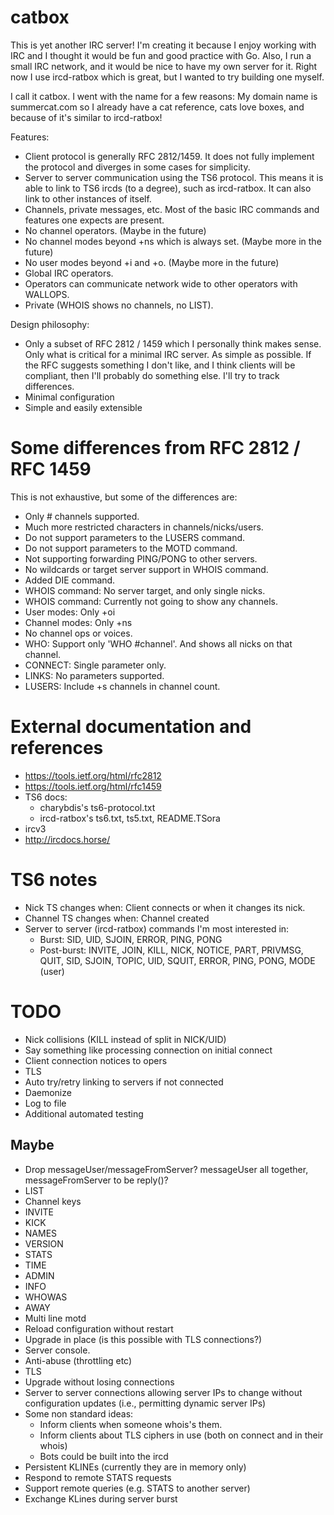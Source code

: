 # catbox

This is yet another IRC server! I'm creating it because I enjoy working with
IRC and I thought it would be fun and good practice with Go. Also, I run a
small IRC network, and it would be nice to have my own server for it. Right now
I use ircd-ratbox which is great, but I wanted to try building one myself.

I call it catbox. I went with the name for a few reasons: My domain name is
summercat.com so I already have a cat reference, cats love boxes, and because
of it's similar to ircd-ratbox!

Features:

  * Client protocol is generally RFC 2812/1459. It does not fully implement the
    protocol and diverges in some cases for simplicity.
  * Server to server communication using the TS6 protocol. This means it is able
    to link to TS6 ircds (to a degree), such as ircd-ratbox. It can also link to
    other instances of itself.
  * Channels, private messages, etc. Most of the basic IRC commands and features
    one expects are present.
  * No channel operators. (Maybe in the future)
  * No channel modes beyond +ns which is always set. (Maybe more in the future)
  * No user modes beyond +i and +o. (Maybe more in the future)
  * Global IRC operators.
  * Operators can communicate network wide to other operators with WALLOPS.
  * Private (WHOIS shows no channels, no LIST).

Design philosophy:

  * Only a subset of RFC 2812 / 1459 which I personally think makes sense. Only
    what is critical for a minimal IRC server. As simple as possible. If the
    RFC suggests something I don't like, and I think clients will be compliant,
    then I'll probably do something else. I'll try to track differences.
  * Minimal configuration
  * Simple and easily extensible


# Some differences from RFC 2812 / RFC 1459

This is not exhaustive, but some of the differences are:

  * Only # channels supported.
  * Much more restricted characters in channels/nicks/users.
  * Do not support parameters to the LUSERS command.
  * Do not support parameters to the MOTD command.
  * Not supporting forwarding PING/PONG to other servers.
  * No wildcards or target server support in WHOIS command.
  * Added DIE command.
  * WHOIS command: No server target, and only single nicks.
  * WHOIS command: Currently not going to show any channels.
  * User modes: Only +oi
  * Channel modes: Only +ns
  * No channel ops or voices.
  * WHO: Support only 'WHO #channel'. And shows all nicks on that channel.
  * CONNECT: Single parameter only.
  * LINKS: No parameters supported.
  * LUSERS: Include +s channels in channel count.


# External documentation and references

  * https://tools.ietf.org/html/rfc2812
  * https://tools.ietf.org/html/rfc1459
  * TS6 docs:
    * charybdis's ts6-protocol.txt
    * ircd-ratbox's ts6.txt, ts5.txt, README.TSora
  * ircv3
  * http://ircdocs.horse/


# TS6 notes

  * Nick TS changes when: Client connects or when it changes its nick.
  * Channel TS changes when: Channel created
  * Server to server (ircd-ratbox) commands I'm most interested in:
    * Burst: SID, UID, SJOIN, ERROR, PING, PONG
    * Post-burst: INVITE, JOIN, KILL, NICK, NOTICE, PART, PRIVMSG, QUIT, SID,
      SJOIN, TOPIC, UID, SQUIT, ERROR, PING, PONG, MODE (user)


# TODO

  * Nick collisions (KILL instead of split in NICK/UID)
  * Say something like processing connection on initial connect
  * Client connection notices to opers
  * TLS
  * Auto try/retry linking to servers if not connected
  * Daemonize
  * Log to file
  * Additional automated testing


## Maybe

  * Drop messageUser/messageFromServer? messageUser all together,
    messageFromServer to be reply()?
  * LIST
  * Channel keys
  * INVITE
  * KICK
  * NAMES
  * VERSION
  * STATS
  * TIME
  * ADMIN
  * INFO
  * WHOWAS
  * AWAY
  * Multi line motd
  * Reload configuration without restart
  * Upgrade in place (is this possible with TLS connections?)
  * Server console.
  * Anti-abuse (throttling etc)
  * TLS
  * Upgrade without losing connections
  * Server to server connections allowing server IPs to change without
    configuration updates (i.e., permitting dynamic server IPs)
  * Some non standard ideas:
    * Inform clients when someone whois's them.
    * Inform clients about TLS ciphers in use (both on connect and in their
      whois)
    * Bots could be built into the ircd
  * Persistent KLINEs (currently they are in memory only)
  * Respond to remote STATS requests
  * Support remote queries (e.g. STATS to another server)
  * Exchange KLines during server burst
